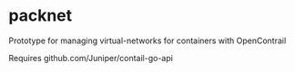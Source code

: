 # packnet
Prototype for managing virtual-networks for containers with OpenContrail

Requires github.com/Juniper/contail-go-api
